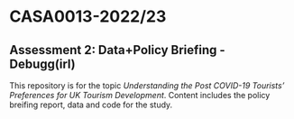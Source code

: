 # CASA0013-2022/23
## Assessment 2: Data+Policy Briefing - Debugg(irl)
This repository is for the topic _Understanding the Post COVID-19 Tourists’ Preferences for UK Tourism Development_. 
Content includes the policy breifing report, data and code for the study.

